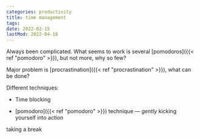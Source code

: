 ```yaml
---
categories: productivity
title: time management
tags:
date: 2022-02-15
lastMod: 2022-04-18
---
```

Always been complicated. What seems to work is several [pomodoros]({{< ref "pomodoro" >}}), but not more, why so few?

Major problem is [procrastination]({{< ref "procrastination" >}}), what can be done?

Different techniques:

  + Time blocking

  + [pomodoro]({{< ref "pomodoro" >}}) technique — _gently_ kicking yourself into action

taking a break

